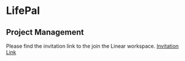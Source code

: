 # LifePal
## Project Management
Please find the invitation link to the join the Linear workspace.
[Invitation Link](https://linear.app/diaryapp/join/687f29eb9f3aa2e8cfed007cdfeeaab7?s=3)

